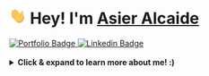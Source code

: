 
<h1 align="left"><img src="https://raw.githubusercontent.com/itsRajat/itsRajat/main/wave.gif" width="30px"><strong> Hey! I'm <a href="https://asieralcaide.com">Asier Alcaide</a></strong>
</h1>

<a target="_blank" href="https://asieralcaide.com">
<img src="https://img.shields.io/badge/-Portfolio-141414?style=for-the-badge&logo=Bitrise&logoColor=white&link=https://asieralcaide.com" alt="Portfolio Badge">
</a>
<a target="_blank" href="https://www.linkedin.com/in/asier-alcaide/">
<img src="https://img.shields.io/badge/-Linkedin-blue?style=for-the-badge&logo=Linkedin&logoColor=white&link=https://www.linkedin.com/in/asier-alcaide/" alt="Linkedin Badge">
</a>

<br>

<br>

  <details>
    <summary>
    <strong>Click & expand to learn more about me! :)</strong>
    </summary>

```yaml
asierAlcaide:
  fullName: Asier Alcaide
  education: Graduate
  degrees:
    - Computer Science Engineering
    - Business Management
  codesIn:
  - Dart
  - Java
  - Python
  - JavaScript
  values: 
  - Clean code
  - Do things well
  - Don't run
  - Take some breaks
  - Enjoy every moment

  toolsAndFrameworks:
  - Vertx Java
  - React
  - Flutter
  - Tensorflow
  - FastAPI
  - Photoshop
  - Ilustrator
  - Lightroom
  - Figma
  currentlyLearning: 
  - RxJava
  - Xaphoon
  - Finances
  enjoys:
  - Cooking
  - Podcast
  - Working Out
  - Spirituality
  - Music
  portfolioLink: 'https://www.asieralcaide.com/'
  username: 'asik03'
```
I'm Asier Alcaide, a Software Engineer from Madrid (Spain) and based in the planet Earth (for the moment living around Europe). Touching multiple stuff: IA/ML algorithms, highly scalable Big Data services, FinTech apps, disruptive payment systems and websites like this one.

While I was finishing my studies of Computer Sciences and Business Management in
<a href="https://www.uc3m.es/home">Universidad Carlos III de Madrid</a>
<a href="https://www.uc3m.es/home">(UC3M)</a>, I joined the Software Engineering team
at <a href="https://www.masmovil.es/">MasMovil</a>, a very fast-growing company that
has entered during the last years into the strong and competitive telecom industry in
Spain. There, I've worked on a wide variety of interesting and meaningful projects on
a daily basis, as a DevOps Intern and then Java Developer.

When I´m not doing that, I can be found in the mountains (Nature), learning about finance (Economy), or learning about our future incoming (Geopolitics). Ah! Almost forgot! I also use to challenge myself trying to cook new recipes that can surprise people :)

<a target="_blank" href="https://github.com/asik03/asik03/">
<img src="https://img.shields.io/badge/dynamic/json?url=https://api.countapi.xyz/hit/visitor-badge/asieralcaide&style=for-the-badge&label=visitors&query=value&color=0F9F1A&labelColor=0F0F1A" alt="asieralcaide's vistors">
</a>

  </details>
